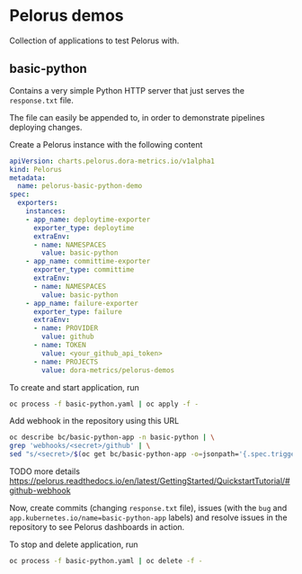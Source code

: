# Pelorus demos

Collection of applications to test Pelorus with.

## basic-python

Contains a very simple Python HTTP server that just serves the `response.txt` file.

The file can easily be appended to, in order to demonstrate pipelines deploying changes.

<!-- TODO To run this demo, fork it to your organization/user -->

Create a Pelorus instance with the following content
```yaml
apiVersion: charts.pelorus.dora-metrics.io/v1alpha1
kind: Pelorus
metadata:
  name: pelorus-basic-python-demo
spec:
  exporters:
    instances:
    - app_name: deploytime-exporter
      exporter_type: deploytime
      extraEnv:
      - name: NAMESPACES
        value: basic-python
    - app_name: committime-exporter
      exporter_type: committime
      extraEnv:
      - name: NAMESPACES
        value: basic-python
    - app_name: failure-exporter
      exporter_type: failure
      extraEnv:
      - name: PROVIDER
        value: github
      - name: TOKEN
        value: <your_github_api_token>
      - name: PROJECTS
        value: dora-metrics/pelorus-demos
```

To create and start application, run
```sh
oc process -f basic-python.yaml | oc apply -f -
```

Add webhook in the repository using this URL
```sh
oc describe bc/basic-python-app -n basic-python | \
grep 'webhooks/<secret>/github' | \
sed "s/<secret>/$(oc get bc/basic-python-app -o=jsonpath='{.spec.triggers..github.secret}' -n basic-python)/g"
```
TODO more details https://pelorus.readthedocs.io/en/latest/GettingStarted/QuickstartTutorial/#github-webhook

Now, create commits (changing `response.txt` file), issues (with the `bug` and `app.kubernetes.io/name=basic-python-app` labels) and resolve issues in the repository to see Pelorus dashboards in action.

To stop and delete application, run
```sh
oc process -f basic-python.yaml | oc delete -f -
```
